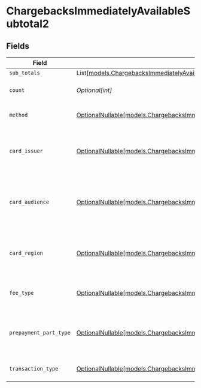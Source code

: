 # ChargebacksImmediatelyAvailableSubtotal2


## Fields

| Field                                                                                                                                                          | Type                                                                                                                                                           | Required                                                                                                                                                       | Description                                                                                                                                                    | Example                                                                                                                                                        |
| -------------------------------------------------------------------------------------------------------------------------------------------------------------- | -------------------------------------------------------------------------------------------------------------------------------------------------------------- | -------------------------------------------------------------------------------------------------------------------------------------------------------------- | -------------------------------------------------------------------------------------------------------------------------------------------------------------- | -------------------------------------------------------------------------------------------------------------------------------------------------------------- |
| `sub_totals`                                                                                                                                                   | List[[models.ChargebacksImmediatelyAvailableSubTotal1](../models/chargebacksimmediatelyavailablesubtotal1.md)]                                                 | :heavy_minus_sign:                                                                                                                                             | N/A                                                                                                                                                            |                                                                                                                                                                |
| `count`                                                                                                                                                        | *Optional[int]*                                                                                                                                                | :heavy_minus_sign:                                                                                                                                             | Number of transactions of this type                                                                                                                            | 50                                                                                                                                                             |
| `method`                                                                                                                                                       | [OptionalNullable[models.ChargebacksImmediatelyAvailableSubtotalMethod2]](../models/chargebacksimmediatelyavailablesubtotalmethod2.md)                         | :heavy_minus_sign:                                                                                                                                             | Payment type of the transactions                                                                                                                               | creditcard                                                                                                                                                     |
| `card_issuer`                                                                                                                                                  | [OptionalNullable[models.ChargebacksImmediatelyAvailableSubtotalCardIssuer2]](../models/chargebacksimmediatelyavailablesubtotalcardissuer2.md)                 | :heavy_minus_sign:                                                                                                                                             | In case of payments transactions with card, the card issuer will be available                                                                                  | amex                                                                                                                                                           |
| `card_audience`                                                                                                                                                | [OptionalNullable[models.ChargebacksImmediatelyAvailableSubtotalCardAudience2]](../models/chargebacksimmediatelyavailablesubtotalcardaudience2.md)             | :heavy_minus_sign:                                                                                                                                             | In case of payments trnsactions with card, the card audience will be available.                                                                                | other                                                                                                                                                          |
| `card_region`                                                                                                                                                  | [OptionalNullable[models.ChargebacksImmediatelyAvailableSubtotalCardRegion2]](../models/chargebacksimmediatelyavailablesubtotalcardregion2.md)                 | :heavy_minus_sign:                                                                                                                                             | In case of payments transactions with card, the card region will be available.                                                                                 | domestic                                                                                                                                                       |
| `fee_type`                                                                                                                                                     | [OptionalNullable[models.ChargebacksImmediatelyAvailableSubtotalFeeType2]](../models/chargebacksimmediatelyavailablesubtotalfeetype2.md)                       | :heavy_minus_sign:                                                                                                                                             | Present when the transaction represents a fee.                                                                                                                 | payment-fee                                                                                                                                                    |
| `prepayment_part_type`                                                                                                                                         | [OptionalNullable[models.ChargebacksImmediatelyAvailableSubtotalPrepaymentPartType2]](../models/chargebacksimmediatelyavailablesubtotalprepaymentparttype2.md) | :heavy_minus_sign:                                                                                                                                             | Prepayment part: fee itself, reimbursement, discount, VAT or rounding compensation.                                                                            | fee                                                                                                                                                            |
| `transaction_type`                                                                                                                                             | [OptionalNullable[models.ChargebacksImmediatelyAvailableSubtotalTransactionType2]](../models/chargebacksimmediatelyavailablesubtotaltransactiontype2.md)       | :heavy_minus_sign:                                                                                                                                             | Represents the transaction type                                                                                                                                | payment                                                                                                                                                        |